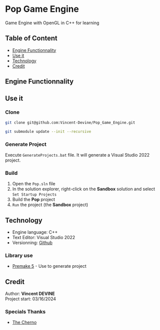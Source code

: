 # Pop Game Engine
Game Engine with OpenGL in C++ for learning

## Table of Content
- [Engine Functionnality](#engine-functionnality)
- [Use it](#use-it)
- [Technology](#technology)
- [Credit](#credit)

## Engine Functionnality

## Use it
### Clone
```bash
git clone git@github.com:Vincent-Devine/Pop_Game_Engine.git
```

```bash
git submodule update --init --recursive
```

### Generate Project
Execute ``` GenerateProjects.bat ``` file. It will generate a Visual Studio 2022 project.

### Build
1. Open the ``` Pop.sln ``` file
2. In the solution explorer, right-click on the **Sandbox** solution and select ``` Set Startup Projects ```
3. Build the **Pop** project
4. ``` Run ``` the project (the **Sandbox** project)

## Technology
- Engine language: C++
- Text Editor: Visual Studio 2022
- Versionning: [Github](https://github.com/Vincent-Devine/Pop_Game_Engine)

### Library use
- [Premake 5](https://github.com/premake/premake-core) - Use to generate project


## Credit
Author: **Vincent DEVINE**<br>
Project start: 03/16/2024

### Specials Thanks
- [The Cherno](https://www.youtube.com/@TheCherno)